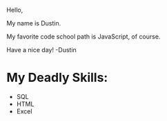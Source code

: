 Hello,

My name is Dustin.

My favorite code school path is JavaScript, of course.

Have a nice day!
-Dustin

My Deadly Skills:
=================
* SQL
* HTML
* Excel

